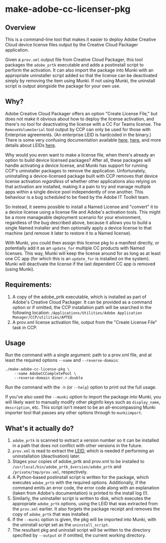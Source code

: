 # make-adobe-cc-licenser-pkg

## Overview

This is a command-line tool that makes it easier to deploy Adobe Creative Cloud device license files output by the Creative Cloud Packager application.

Given a `prov.xml` output file from Creative Cloud Packager, this tool packages the `adobe_prtk` executable and adds a postinstall script to perform the activation. It can also import the package into Munki with an appropriate uninstaller script added so that the license can be deactivated simply by removing the item using Munki. If not using Munki, the uninstall script is output alongside the package for your own use.

## Why?

Adobe Creative Cloud Packager offers an option "Create License File," but does not make it obvious about how to deploy the license activation, and there's no tool for deactivating the license with a CC For Teams license. The `RemoveVolumeSerial` tool output by CCP can only be used for those with Enterprise agreements. (An enterprise LEID is hardcoded in the binary.) There is some very confusing documentation available [here](https://helpx.adobe.com/creative-cloud/packager/create-license-file.html), [here](https://helpx.adobe.com/creative-cloud/packager/provisioning-toolkit-enterprise.html), and more details about LEIDs [here](https://helpx.adobe.com/content/help/en/creative-cloud/packager/creative-cloud-licensing-identifiers.html).

Why would you even want to make a license file, when there's already an option to build device licensed packages? After all, these packages will handle activating a device license, and Munki has support for running CCP's uninstaller packages to remove the application. Unfortunately, uninstalling a device-licensed package built with CCP removes that device license activation _regardless_ of whether other applications also relying on that activation are installed, making it a pain to try and manage multiple apps within a single device pool independently of one another. This behaviour is a bug scheduled to be fixed by the Adobe IT Toolkit team.

So instead, it seems possible to install a Named License and "convert" it to a device license using a license file and Adobe's activation tools. This might be a more manageable deployment scenario for your environment, regardless of the bug described above, because it allows you to build a single Named installer and then optionally apply a device license to that machine (and remove it later to restore it to a Named license).

With Munki, you could then assign this license pkg to a manifest directly, or potentially add it as an `update_for` multiple CC products with Named licenses. This way, Munki will keep the license around for as long as at least one CC app (for which this is an `update_for` is installed on the system). Munki will deactivate the license if the last dependent CC app is removed (using Munki).

## Requirements:

1. A copy of the adobe_prtk executable, which is installed as part of Adobe's Creative Cloud Packager. It can be provided as a command option or if omitted, the CCP installation path will be searched in the following location: `/Applications/Utilities/Adobe Application Manager/CCP/utilities/APTEE`
1. A prov.xml license activation file, output from the "Create License File" task in CCP.

## Usage

Run the command with a single argument: path to a prov.xml file, and at least the required options `--name` and `--reverse-domain`:

```
./make-adobe-cc-license-pkg \
    --name AdobeCCCompletePool \
    --reverse-domain diner.r.double
```

Run the command with the `-h` (or `--help`) option to print out the full usage.

If you've also used the `--munki` option to import the package into Munki, you will likely want to manually modify other pkginfo keys such as `display_name`, `description`, etc. This script isn't meant to be an all-encompassing Munki importer tool that passes any other options through to `munkiimport`.

## What's it actually do?

1. `adobe_prtk` is scanned to extract a version number so it can be installed in a path that does not conflict with other versions in the future.
1. `prov.xml` is read to extract the [LEID](https://helpx.adobe.com/content/help/en/creative-cloud/packager/creative-cloud-licensing-identifiers.html), which is needed if performing an uninstallation (deactivation) later.
1. Stages your copies of adobe_prtk and prov.xml to be installed to `/usr/local/bin/adobe_prtk_$version/adobe_prtk` and `/private/tmp/prov.xml`, respectively.
1. A Python-based postinstall script is written for the package, which executes `adobe_prtk` with the required options. Additionally, if the command emits an error code, the error code along with an explanation (taken from Adobe's documentation) is printed to the install log (!).
1. Similarly, the uninstaller script is written to disk, which executes the appropriate `adobe_prtk` options, using the LEID that was extracted from the `prov.xml` earlier. It also forgets the package receipt and removes the copy of `adobe_prtk` that was installed.
1. If the `--munki` option is given, the pkg will be imported into Munki, with the uninstall script set as the `uninstall_script`.
1. The resultant pkg and uninstall script will be written to the directory specified by `--output` or if omitted, the current working directory.
